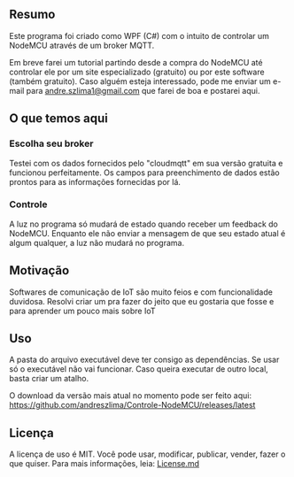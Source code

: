 ## Resumo

Este programa foi criado como WPF (C#) com o intuito de controlar um NodeMCU através de um broker MQTT.

Em breve farei um tutorial partindo desde a compra do NodeMCU até controlar ele por um site especializado (gratuito) ou por este software (também gratuito). Caso alguém esteja interessado, pode me enviar um e-mail para andre.szlima1@gmail.com que farei de boa e postarei aqui.

## O que temos aqui

### Escolha seu broker

Testei com os dados fornecidos pelo "cloudmqtt" em sua versão gratuita e funcionou perfeitamente. Os campos para preenchimento de dados estão prontos para as informações fornecidas por lá.

### Controle

A luz no programa só mudará de estado quando receber um feedback do NodeMCU. Enquanto ele não enviar a mensagem de que seu estado atual é algum qualquer, a luz não mudará no programa.

## Motivação

Softwares de comunicação de IoT são muito feios e com funcionalidade duvidosa. Resolvi criar um pra fazer do jeito que eu gostaria que fosse e para aprender um pouco mais sobre IoT

## Uso

A pasta do arquivo executável deve ter consigo as dependências. Se usar só o executável não vai funcionar. Caso queira executar de outro local, basta criar um atalho.

O download da versão mais atual no momento pode ser feito aqui: https://github.com/andreszlima/Controle-NodeMCU/releases/latest

## Licença

A licença de uso é MIT. Você pode usar, modificar, publicar, vender, fazer o que quiser. Para mais informações, leia: [License.md](LICENSE.md)
